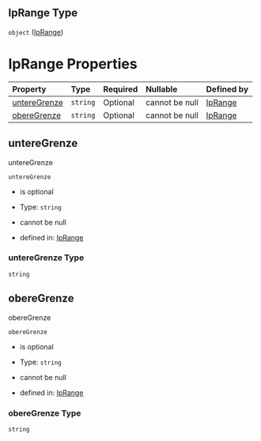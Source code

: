 ## IpRange Type

`object` ([IpRange](iprange.md))

# IpRange Properties

| Property                      | Type     | Required | Nullable       | Defined by                                                                                                                                                                   |
| :---------------------------- | :------- | :------- | :------------- | :--------------------------------------------------------------------------------------------------------------------------------------------------------------------------- |
| [untereGrenze](#unteregrenze) | `string` | Optional | cannot be null | [IpRange](iprange-properties-unteregrenze.md "https://raw.githubusercontent.com/conuti-gmbh/bo4e-schema/master/schemas/v1/com/IpRange.schema.json#/properties/untereGrenze") |
| [obereGrenze](#oberegrenze)   | `string` | Optional | cannot be null | [IpRange](iprange-properties-oberegrenze.md "https://raw.githubusercontent.com/conuti-gmbh/bo4e-schema/master/schemas/v1/com/IpRange.schema.json#/properties/obereGrenze")   |

## untereGrenze

untereGrenze

`untereGrenze`

*   is optional

*   Type: `string`

*   cannot be null

*   defined in: [IpRange](iprange-properties-unteregrenze.md "https://raw.githubusercontent.com/conuti-gmbh/bo4e-schema/master/schemas/v1/com/IpRange.schema.json#/properties/untereGrenze")

### untereGrenze Type

`string`

## obereGrenze

obereGrenze

`obereGrenze`

*   is optional

*   Type: `string`

*   cannot be null

*   defined in: [IpRange](iprange-properties-oberegrenze.md "https://raw.githubusercontent.com/conuti-gmbh/bo4e-schema/master/schemas/v1/com/IpRange.schema.json#/properties/obereGrenze")

### obereGrenze Type

`string`

